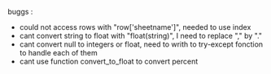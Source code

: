 buggs : 
- could not access rows with "row['sheetname']", needed to use index
- cant convert string to float with "float(string)", I need to replace "," by "."
- cant convert null to integers or float, need to writh to try-except fonction to handle each of them
- cant use function convert_to_float to convert percent